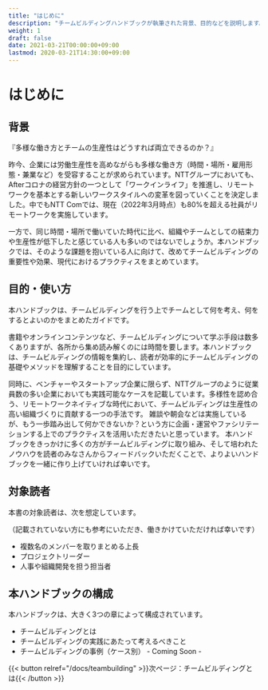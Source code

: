 ```yaml
---
title: "はじめに"
description: "チームビルディングハンドブックが執筆された背景、目的などを説明します。"
weight: 1
draft: false
date: 2021-03-21T00:00:00+09:00
lastmod: 2020-03-21T14:30:00+09:00
---
```


# はじめに

## 背景

『多様な働き方とチームの生産性はどうすれば両立できるのか？』

昨今、企業には労働生産性を高めながらも多様な働き方（時間・場所・雇用形態・兼業など）を受容することが求められています。NTTグループにおいても、Afterコロナの経営方針の一つとして「ワークインライフ」を推進し、リモートワークを基本とする新しいワークスタイルへの変革を図っていくことを決定しました。中でもNTT Comでは、現在（2022年3月時点）も80%を超える社員がリモートワークを実施しています。

一方で、同じ時間・場所で働いていた時代に比べ、組織やチームとしての結束力や生産性が低下したと感じている人も多いのではないでしょうか。本ハンドブックでは、そのような課題を抱いている人に向けて、改めてチームビルディングの重要性や効果、現代におけるプラクティスをまとめています。

## 目的・使い方

本ハンドブックは、チームビルディングを行う上でチームとして何を考え、何をするとよいのかをまとめたガイドです。

書籍やオンラインコンテンツなど、チームビルディングについて学ぶ手段は数多くありますが、各所から集め読み解くのには時間を要します。本ハンドブックは、チームビルディングの情報を集約し、読者が効率的にチームビルディングの基礎やメソッドを理解することを目的にしています。

同時に、ベンチャーやスタートアップ企業に限らず、NTTグループのように従業員数の多い企業においても実践可能なケースを記載しています。多様性を認め合う、リモートワークネイティブな時代において、チームビルディングは生産性の高い組織づくりに貢献する一つの手法です。
雑談や朝会などは実施しているが、もう一歩踏み出して何かできないか？という方に企画・運営やファシリテーションする上でのプラクティスを活用いただきたいと思っています。
本ハンドブックをきっかけに多くの方がチームビルディングに取り組み、そして培われたノウハウを読者のみなさんからフィードバックいただくことで、よりよいハンドブックを一緒に作り上げていければ幸いです。

## 対象読者

本書の対象読者は、次を想定しています。

（記載されていない方にも参考にいただき、働きかけていただければ幸いです）

- 複数名のメンバーを取りまとめる上長
- プロジェクトリーダー
- 人事や組織開発を担う担当者

## 本ハンドブックの構成

本ハンドブックは、大きく3つの章によって構成されています。
- チームビルディングとは
- チームビルディングの実践にあたって考えるべきこと
- チームビルディングの事例（ケース別） - Coming Soon -

{{< button relref="/docs/teambuilding" >}}次ページ：チームビルディングとは{{< /button >}}
